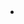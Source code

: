 <li><a href="https://mariaesteveess.github.io/Lixo-eletronico-feedback-mariaa/index.html" target="_blank>Formulário</a></li>
